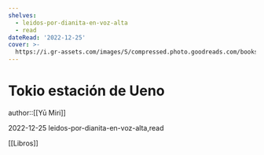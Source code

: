 ```yaml
---
shelves:
  - leidos-por-dianita-en-voz-alta
  - read
dateRead: '2022-12-25'
cover: >-
  https://i.gr-assets.com/images/S/compressed.photo.goodreads.com/books/1672007144l/59729525._SY475_.jpg
---
```

# Tokio estación de Ueno

author::[[Yū Miri]]

2022-12-25
leidos-por-dianita-en-voz-alta,read

[[Libros]]